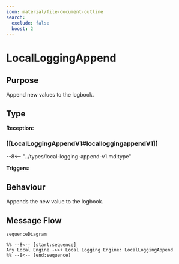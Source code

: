 ```yaml
---
icon: material/file-document-outline
search:
  exclude: false
  boost: 2
---
```


<div class="message" markdown>

# LocalLoggingAppend

## Purpose

<!-- --8<-- [start:purpose] -->
Append new values to the logbook.
<!-- --8<-- [end:purpose] -->

## Type

<!-- --8<-- [start:type] -->
**Reception:**

### [[LocalLoggingAppendV1#localloggingappendV1]]

--8<-- "../types/local-logging-append-v1.md:type"

**Triggers:**

<!-- --8<-- [end:type] -->

## Behaviour

<!-- --8<-- [start:behavior] -->
Appends the new value to the logbook.
<!-- --8<-- [end:behavior] -->

## Message Flow

<!-- --8<-- [start:messages] -->
```mermaid
sequenceDiagram

%% --8<-- [start:sequence]
Any Local Engine ->>+ Local Logging Engine: LocalLoggingAppend
%% --8<-- [end:sequence]
```
<!-- --8<-- [end:messages] -->

</div>
